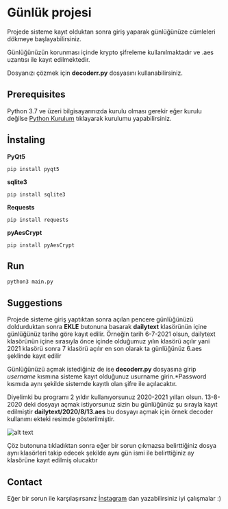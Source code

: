 # Günlük projesi

Projede sisteme kayıt olduktan sonra giriş yaparak günlüğünüze cümleleri dökmeye başlayabilirsiniz.

Günlüğünüzün korunması içinde krypto şifreleme kullanılmaktadır ve .aes uzantısı ile kayıt edilmektedir.

Dosyanızı çözmek için **decoderr.py** dosyasını kullanabilirsiniz.

## Prerequisites
Python 3.7 ve üzeri bilgisayarınızda kurulu olması gerekir eğer kurulu değilse [Python Kurulum](https://www.python.org) tıklayarak kurulumu yapabilirsiniz.


## İnstaling

**PyQt5**
```
pip install pyqt5
```

**sqlite3**
```
pip install sqlite3
```

**Requests**
```
pip install requests
```

**pyAesCrypt**
```
pip install pyAesCrypt
```

## Run
```
python3 main.py
```

## Suggestions

Projede sisteme giriş yaptıktan sonra açılan pencere günlüğünüzü doldurduktan sonra **EKLE** butonuna basarak **dailytext** klasörünün içine günlüğünüz tarihe göre kayıt edilir. Örneğin tarih 6-7-2021 olsun,
dailytext klasörünün içine sırasıyla önce içinde olduğumuz yılın klasörü açılır yani 2021 klasörü sonra 7 klasörü açılır en son olarak ta günlüğünüz 6.aes şeklinde kayıt edilir

Günlüğünüzü açmak istediğiniz de ise **decoderr.py** dosyasına girip *username* kısmına sisteme kayıt olduğunuz usurname girin.*Password kısmıda aynı şekilde sistemde kayıtlı olan şifre ile açılacaktır.

Diyelimki bu programı 2 yıldır kullanıyorsunuz 2020-2021 yılları olsun. 13-8-2020 deki dosyayı açmak istiyorsunuz sizin bu günlüğünüz şu sırayla kayıt edilmiştir **dailytext/2020/8/13.aes** bu dosyayı açmak için örnek decoder kullanımı ekteki resimde gösterilmiştir.


![alt text](decoderanlatım.png)

Çöz butonuna tıkladıktan sonra eğer bir sorun çıkmazsa belirttiğiniz dosya aynı klasörleri takip edecek şekilde aynı gün ismi ile belirttiğiniz ay klasörüne kayıt edilmiş olucaktır

## Contact
Eğer bir sorun ile karşılaşırsanız [İnstagram](https://www.instagram.com/e.mirdes) dan yazabilirsiniz iyi çalışmalar :)
